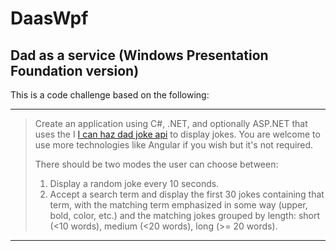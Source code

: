 # DaasWpf

## Dad as a service (Windows Presentation Foundation version)

This is a code challenge based on the following:

---
> Create an application using C#, .NET, and optionally ASP.NET that uses the I
> [I can haz dad joke api](https://icanhazdadjoke.com/api) 
> to display jokes. 
> You are welcome to use more technologies like Angular if you wish but it's not required.
> 
> There should be two modes the user can choose between:
> 
> 1. Display a random joke every 10 seconds.
> 2. Accept a search term and display the first 30 jokes containing that term, 
>   with the matching term emphasized in some way (upper, bold, color, etc.) 
>   and the matching jokes grouped by length: short (<10 words), medium (<20 words), long (>= 20 words).
---